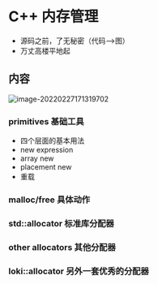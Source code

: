 # C++ 内存管理

* 源码之前，了无秘密（代码-->图）
* 万丈高楼平地起

## 内容

![image-20220227171319702](https://s2.loli.net/2022/02/27/E2Iqz3eWdT8XcZr.png)

### primitives 基础工具

* 四个层面的基本用法
* new expression            
* array new
* placement new
* 重载                                                                                

### malloc/free 具体动作



### std::allocator 标准库分配器



### other allocators 其他分配器



### loki::allocator 另外一套优秀的分配器


